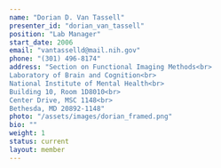 ```yaml
---
name: "Dorian D. Van Tassell" 
presenter_id: "dorian_van_tassell"
position: "Lab Manager"
start_date: 2006
email: "vantasselld@mail.nih.gov"
phone: "(301) 496-8174"
address: "Section on Functional Imaging Methods<br>
Laboratory of Brain and Cognition<br>
National Institute of Mental Health<br>
Building 10, Room 1D8010<br>
Center Drive, MSC 1148<br>
Bethesda, MD 20892-1148"
photo: "/assets/images/dorian_framed.png"
bio: ""
weight: 1
status: current
layout: member
---
```

